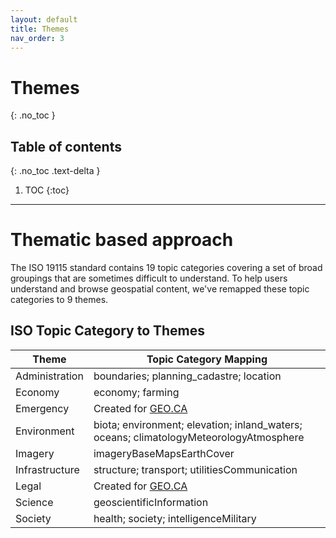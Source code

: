 ```yaml
---
layout: default
title: Themes
nav_order: 3
---
```


# Themes
{: .no_toc }

## Table of contents
{: .no_toc .text-delta }

1. TOC
{:toc}

---

# Thematic based approach

The ISO 19115 standard contains 19 topic categories covering a set of broad groupings that are sometimes difficult to understand. To help users understand and browse geospatial content, we've remapped these topic categories to 9 themes.

## ISO Topic Category to Themes

| Theme | Topic Category Mapping |
| --- | --- |
| Administration | boundaries; planning_cadastre; location |
| Economy | economy; farming |
| Emergency | Created for [GEO.CA](https://geo.ca/emergency/index.html) |
| Environment | biota; environment; elevation; inland_waters; oceans; climatologyMeteorologyAtmosphere |
| Imagery | imageryBaseMapsEarthCover |
| Infrastructure | structure; transport; utilitiesCommunication |
| Legal | Created for [GEO.CA](https://geo.ca/emergency/index.html) |
| Science | geoscientificInformation |
| Society | health; society; intelligenceMilitary |
